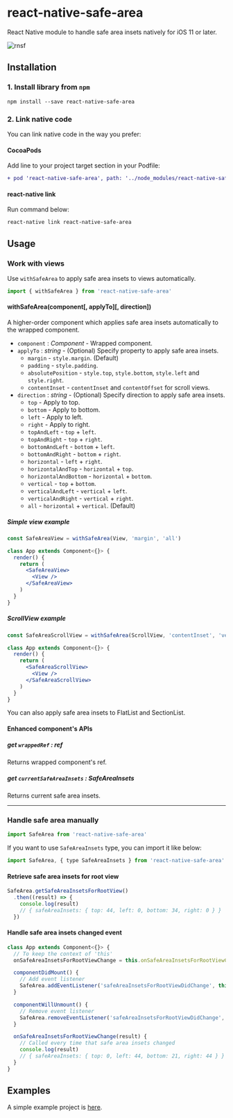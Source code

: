 # react-native-safe-area

React Native module to handle safe area insets natively for iOS 11 or later.

![rnsf](https://user-images.githubusercontent.com/143255/40108466-e64b18d8-5935-11e8-992d-7fa7a636d129.gif)

## Installation

### 1. Install library from `npm`

```shell
npm install --save react-native-safe-area
```

### 2. Link native code

You can link native code in the way you prefer:

#### CocoaPods

Add line to your project target section in your Podfile:

```diff
+ pod 'react-native-safe-area', path: '../node_modules/react-native-safe-area'
```

#### react-native link

Run command below:

```shell
react-native link react-native-safe-area
```

## Usage

### Work with views

Use `withSafeArea` to apply safe area insets to views automatically.

```jsx
import { withSafeArea } from 'react-native-safe-area'
```

#### withSafeArea(component[, applyTo][, direction])

A higher-order component which applies safe area insets automatically to the wrapped component.

- `component` : *Component* - Wrapped component.
- `applyTo` : *string* - (Optional) Specify property to apply safe area insets.
    - `margin` - `style.margin`. (Default)
    - `padding` - `style.padding`.
    - `absolutePosition` - `style.top`, `style.bottom`, `style.left` and `style.right`.
    - `contentInset` - `contentInset` and `contentOffset` for scroll views.
- `direction` : *string* - (Optional) Specify direction to apply safe area insets.
    - `top` - Apply to top.
    - `bottom` - Apply to bottom.
    - `left` - Apply to left.
    - `right` - Apply to right.
    - `topAndLeft` - `top` + `left`.
    - `topAndRight` - `top` + `right`.
    - `bottomAndLeft` - `bottom` + `left`.
    - `bottomAndRight` - `bottom` + `right`.
    - `horizontal` - `left` + `right`.
    - `horizontalAndTop` - `horizontal` + `top`.
    - `horizontalAndBottom` - `horizontal` + `bottom`.
    - `vertical` - `top` + `bottom`.
    - `verticalAndLeft` - `vertical` + `left`.
    - `verticalAndRight` - `vertical` + `right`.
    - `all` - `horizontal` + `vertical`. (Default)

##### Simple view example

```jsx
const SafeAreaView = withSafeArea(View, 'margin', 'all')

class App extends Component<{}> {
  render() {
    return (
      <SafeAreaView>
        <View />
      </SafeAreaView>
    )
  }
}
```

##### ScrollView example

```jsx
const SafeAreaScrollView = withSafeArea(ScrollView, 'contentInset', 'vertical')

class App extends Component<{}> {
  render() {
    return (
      <SafeAreaScrollView>
        <View />
      </SafeAreaScrollView>
    )
  }
}
```

You can also apply safe area insets to FlatList and SectionList.

#### Enhanced component's APIs

##### get `wrappedRef` : *ref*

Returns wrapped component's ref.

##### get `currentSafeAreaInsets` : *SafeAreaInsets*

Returns current safe area insets.

---

### Handle safe area manually

```jsx
import SafeArea from 'react-native-safe-area'
```

If you want to use `SafeAreaInsets` type, you can import it like below:

```jsx
import SafeArea, { type SafeAreaInsets } from 'react-native-safe-area'
```

#### Retrieve safe area insets for root view

```jsx
SafeArea.getSafeAreaInsetsForRootView()
  .then((result) => {
    console.log(result)
    // { safeAreaInsets: { top: 44, left: 0, bottom: 34, right: 0 } }
  })
```

#### Handle safe area insets changed event

```jsx
class App extends Component<{}> {
  // To keep the context of 'this'
  onSafeAreaInsetsForRootViewChange = this.onSafeAreaInsetsForRootViewChange.bind(this)

  componentDidMount() {
    // Add event listener
    SafeArea.addEventListener('safeAreaInsetsForRootViewDidChange', this.onSafeAreaInsetsForRootViewChange)
  }

  componentWillUnmount() {
    // Remove event listener
    SafeArea.removeEventListener('safeAreaInsetsForRootViewDidChange', this.onSafeAreaInsetsForRootViewChange)
  }

  onSafeAreaInsetsForRootViewChange(result) {
    // Called every time that safe area insets changed
    console.log(result)
    // { safeAreaInsets: { top: 0, left: 44, bottom: 21, right: 44 } }
  }
}
```

## Examples

A simple example project is [here](./Examples/RNSafeAreaExample).
